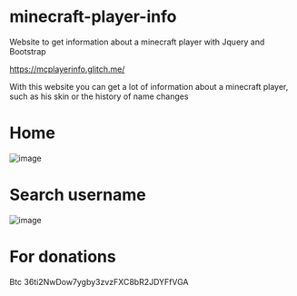 # minecraft-player-info

Website to get information about a minecraft player with Jquery and Bootstrap

https://mcplayerinfo.glitch.me/

With this website you can get a lot of information about a minecraft player, such as his skin or the history of name changes
# Home
![image](https://user-images.githubusercontent.com/62654448/138551860-7c4c44d7-2647-496f-ac5b-6c3304724eab.png)
# Search username
![image](https://user-images.githubusercontent.com/62654448/138551856-66d998d3-9ecb-41a6-bc9d-229b1a49127e.png)

# For donations
Btc 36ti2NwDow7ygby3zvzFXC8bR2JDYFfVGA

